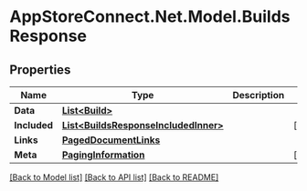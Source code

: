 # AppStoreConnect.Net.Model.BuildsResponse

## Properties

Name | Type | Description | Notes
------------ | ------------- | ------------- | -------------
**Data** | [**List&lt;Build&gt;**](Build.md) |  | 
**Included** | [**List&lt;BuildsResponseIncludedInner&gt;**](BuildsResponseIncludedInner.md) |  | [optional] 
**Links** | [**PagedDocumentLinks**](PagedDocumentLinks.md) |  | 
**Meta** | [**PagingInformation**](PagingInformation.md) |  | [optional] 

[[Back to Model list]](../README.md#documentation-for-models) [[Back to API list]](../README.md#documentation-for-api-endpoints) [[Back to README]](../README.md)

